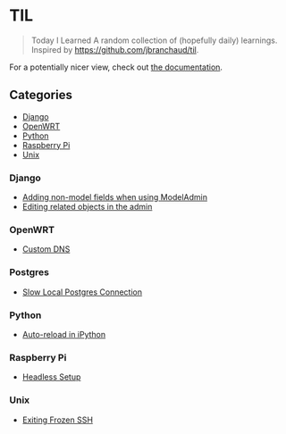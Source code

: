 # TIL
> Today I Learned
A random collection of (hopefully daily) learnings. Inspired by https://github.com/jbranchaud/til.

For a potentially nicer view, check out [the documentation](https://stickperson.github.io/TIL/).

## Categories
* [Django](#django)
* [OpenWRT](#openwrt)
* [Python](#python)
* [Raspberry Pi](#raspberry-pi)
* [Unix](#unix)

### Django
- [Adding non-model fields when using ModelAdmin](docs/django/adding-non-model-fields-using-modeladmin.md)
- [Editing related objects in the admin](docs/django/editing-related-objects-in-admin.md)

### OpenWRT
- [Custom DNS](docs/openwrt/custom_dns/custom_dns.md)

### Postgres
- [Slow Local Postgres Connection](docs/postgres/slow_local_postgres_connection.md)

### Python
- [Auto-reload in iPython](docs/python/auto-reload-ipython.md)

### Raspberry Pi
- [Headless Setup](docs/raspberry_pi/headless_setup.md)

### Unix
- [Exiting Frozen SSH](docs/unix/exiting_frozen_ssh.md)
